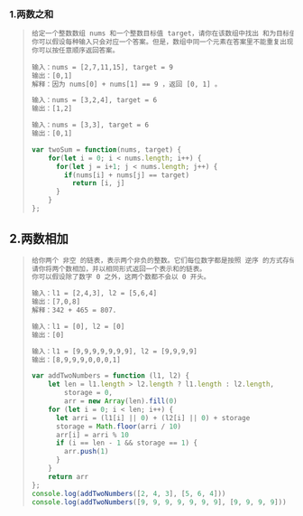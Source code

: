 ### 1.两数之和

> ```html
> 给定一个整数数组 nums 和一个整数目标值 target，请你在该数组中找出 和为目标值 target  的那 两个 整数，并返回它们的数组下标。
> 你可以假设每种输入只会对应一个答案。但是，数组中同一个元素在答案里不能重复出现。
> 你可以按任意顺序返回答案。
>  
> 输入：nums = [2,7,11,15], target = 9
> 输出：[0,1]
> 解释：因为 nums[0] + nums[1] == 9 ，返回 [0, 1] 。
> 
> 输入：nums = [3,2,4], target = 6
> 输出：[1,2]
> 
> 输入：nums = [3,3], target = 6
> 输出：[0,1]
> ```
>
> ```js
> var twoSum = function(nums, target) {
>     for(let i = 0; i < nums.length; i++) {
>       for(let j = i+1; j < nums.length; j++) {
>         if(nums[i] + nums[j] == target)
>           return [i, j]
>       }
>     }
> };
> ```

## 2.两数相加

> ```html
> 给你两个 非空 的链表，表示两个非负的整数。它们每位数字都是按照 逆序 的方式存储的，并且每个节点只能存储 一位 数字。
> 请你将两个数相加，并以相同形式返回一个表示和的链表。
> 你可以假设除了数字 0 之外，这两个数都不会以 0 开头。
> 
> 输入：l1 = [2,4,3], l2 = [5,6,4]
> 输出：[7,0,8]
> 解释：342 + 465 = 807.
> 
> 输入：l1 = [0], l2 = [0]
> 输出：[0]
> 
> 输入：l1 = [9,9,9,9,9,9,9], l2 = [9,9,9,9]
> 输出：[8,9,9,9,0,0,0,1]
> ```
>
> ```js
> var addTwoNumbers = function (l1, l2) {
>     let len = l1.length > l2.length ? l1.length : l2.length,
>         storage = 0,
>         arr = new Array(len).fill(0)
>     for (let i = 0; i < len; i++) {
>       let arri = (l1[i] || 0) + (l2[i] || 0) + storage
>       storage = Math.floor(arri / 10)
>       arr[i] = arri % 10
>       if (i == len - 1 && storage == 1) {
>         arr.push(1)
>       }
>     }
>     return arr
> };
> console.log(addTwoNumbers([2, 4, 3], [5, 6, 4]))
> console.log(addTwoNumbers([9, 9, 9, 9, 9, 9, 9], [9, 9, 9, 9]))
> ```
>
> 